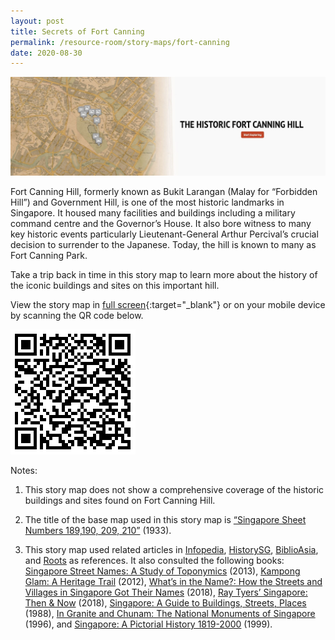 ```yaml
---
layout: post
title: Secrets of Fort Canning
permalink: /resource-room/story-maps/fort-canning
date: 2020-08-30
---
```


<img src="/images/storymap-image-fort-canning.png" alt="storymap-fort-canning"/>

Fort Canning Hill, formerly known as Bukit Larangan (Malay for “Forbidden Hill”) and Government Hill, is one of the most historic landmarks in Singapore. It housed many facilities and buildings including a military command centre and the Governor’s House. It also bore witness to many key historic events particularly Lieutenant-General Arthur Percival’s crucial decision to surrender to the Japanese. Today, the hill is known to many as Fort Canning Park.

Take a trip back in time in this story map to learn more about the history of the iconic buildings and sites on this important hill.

View the story map in [full screen]( https://uploads.knightlab.com/storymapjs/04f5c05311b7e48aadefd0cdd269c308/fort-canning/draft.html){:target="_blank"} or on your mobile device by scanning the QR code below.

<img src="/images/qr-code-storymap-fort-canning.png" alt="qr-code-storymap-fort-canning" style="width:200px;" />

Notes:
1. This story map does not show a comprehensive coverage of the historic buildings and sites found on Fort Canning Hill.

2. The title of the base map used in this story map is [“Singapore Sheet Numbers 189,190, 209, 210”]( https://www.nas.gov.sg/archivesonline/maps_building_plans/record-details/faf1cf78-115c-11e3-83d5-0050568939ad) (1933).


3. This story map used related articles in [Infopedia](https://eresources.nlb.gov.sg/infopedia/), [HistorySG](http://eresources.nlb.gov.sg/history), [BiblioAsia](https://www.nlb.gov.sg/Browse/BiblioAsia.aspx), and [Roots](https://www.roots.sg/) as references. It also consulted the following books: [Singapore Street Names: A Study of Toponymics](https://eservice.nlb.gov.sg/item_holding.aspx?bid=200123850) (2013), [Kampong Glam: A Heritage Trail](https://eservice.nlb.gov.sg/item_holding.aspx?bid=202791317) (2012), [What’s in the Name?: How the Streets and Villages in Singapore Got Their Names](https://eservice.nlb.gov.sg/item_holding.aspx?bid=202924449) (2018), [Ray Tyers’ Singapore: Then & Now](https://eservice.nlb.gov.sg/item_holding.aspx?bid=203784837) (2018), [Singapore: A Guide to Buildings, Streets, Places](http://eservice.nlb.gov.sg/item_holding.aspx?bid=4712298) (1988), [In Granite and Chunam: The National Monuments of Singapore](http://eservice.nlb.gov.sg/item_holding_s.aspx?bid=7919754) (1996), and [Singapore: A Pictorial History 1819-2000](http://eservice.nlb.gov.sg/item_holding.aspx?bid=9651676) (1999).
